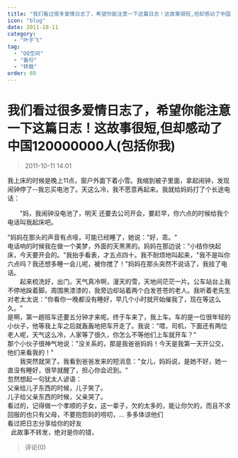 ```yaml
---
title: "我们看过很多爱情日志了，希望你能注意一下这篇日志！这故事很短,但却感动了中国120000000人(包括你我)"
icon: "blog"
date: 2011-10-11
category:
  - "叶子飞"
tag:
  - "QQ空间"
  - "备份"
  - "转载"
order: 69
---
```

# 我们看过很多爱情日志了，希望你能注意一下这篇日志！这故事很短,但却感动了中国120000000人(包括你我)
> 2011-10-11 14:01


我上床的时候是晚上11点，窗户外面下着小雪。我缩到被子里面，拿起闹钟，发现闹钟停了--我忘买电池了。天这么冷，我不愿意再起来。我就给妈妈打了个长途电话：  
  
　　"妈，我闹钟没电池了，明天 还要去公司开会，要赶早，你六点的时候给我个电话叫我起床吧。  
  
"妈妈在那头的声音有点哑，可能已经睡了，她说："好，乖。"　　  
电话响的时候我在做一个美梦，外面的天黑黑的。妈妈在那边说："小桔你快起床，今天要开会的。"我抬手看表，才五点四十。我不耐烦地叫起来，"我不是叫你六点吗？我还想多睡一会儿呢，被你搅了！"妈妈在那头突然不说话了，我挂了电话。  
　　起来梳洗好，出门。天气真冷啊，漫天的雪，天地间茫茫一片。公车站台上我不停地跺着脚。周围黑漆漆的，我旁边却站着两个白发苍苍的老人。我听着老先生对老太太说："你看你一晚都没有睡好，早几个小时就开始催我了，现在等这么久。"　　  
是啊，第一趟班车还要五分钟才来呢。终于车来了，我上车。车的是一位很年轻的小伙子，他等我上车之后就轰轰地把车开走了。我说："喂，司机，下面还有两位老人呢，天气这么冷，人家等了很久，你怎么不等他们上车就开车？"　　  
那个小伙子很神气地说："没关系的，那是我爸爸妈妈！今天是我第一天开公交，他们来看我的！"  
　　我突然就哭了。我看到爸爸发来的短消息："女儿，妈妈说，是她不好，她一直没有睡好，很早就醒了，担心你会迟到。"　　  
忽然想起一句犹太人谚语：　　  
父亲给儿子东西的时候，儿子笑了。　　  
儿子给父亲东西的时候，父亲哭了。  
看过的，记得做一个孝顺的子女，这一辈子，欠的太多的，能让你欠的，而且不求回报的也只有父母，不要抱怨妈的唠叨，… 多多体谅他们　　  
看过把日志分享给你的好友  
  此故事不转发，绝对是你的错，
> 评论(0)

